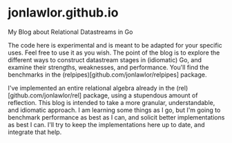 jonlawlor.github.io
===================

My Blog about Relational Datastreams in Go

The code here is experimental and is meant to be adapted for your specific uses.  Feel free to use it as you wish.  The point of the blog is to explore the different ways to construct datastream stages in (idiomatic) Go, and examine their strengths, weaknesses, and performance.  You'll find the benchmarks in the (relpipes)[github.com/jonlawlor/relpipes] package.

I've implemented an entire relational algebra already in the (rel)[github.com/jonlawlor/rel] package, using a stupendous amount of reflection.  This blog is intended to take a more granular, understandable, and idiomatic approach.  I am learning some things as I go, but I'm going to benchmark performance as best as I can, and solicit better implementations as best I can.  I'll try to keep the implementations here up to date, and integrate that help.
